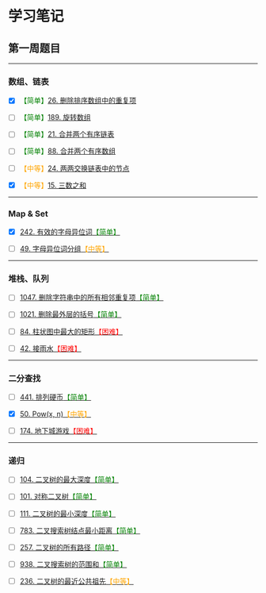 # 学习笔记

## 第一周题目
---
### 数组、链表
* [x] <font color="green">【简单】</font>[26. 删除排序数组中的重复项 ](https://leetcode-cn.com/problems/remove-duplicates-from-sorted-array/)

* [ ] <font color=green>【简单】</font>[189. 旋转数组](https://leetcode-cn.com/problems/rotate-array/)

* [ ] <font color=green>【简单】</font>[21. 合并两个有序链表](https://leetcode-cn.com/problems/merge-two-sorted-lists/)

* [ ] <font color=green>【简单】</font>[88. 合并两个有序数组](https://leetcode-cn.com/problems/merge-sorted-array/)

* [ ] <font color=orange>【中等】</font>[24. 两两交换链表中的节点](https://leetcode-cn.com/problems/swap-nodes-in-pairs/)

* [x] <font color=orange>【中等】</font>[15. 三数之和](https://leetcode-cn.com/problems/3sum/)

---

### Map & Set
* [x] [242. 有效的字母异位词<font color=green>【简单】</font>](https://leetcode-cn.com/problems/valid-anagram/)

* [ ] [49. 字母异位词分组<font color=orange>【中等】</font>](https://leetcode-cn.com/problems/group-anagrams/)

---

### 堆栈、队列

* [ ] [1047. 删除字符串中的所有相邻重复项<font color=green>【简单】</font>](https://leetcode-cn.com/problems/remove-all-adjacent-duplicates-in-string/)

* [ ] [1021. 删除最外层的括号<font color=green>【简单】</font>](https://leetcode-cn.com/problems/remove-outermost-parentheses/)

* [ ] [84. 柱状图中最大的矩形<font color=red>【困难】</font>](https://leetcode.com/problems/largest-rectangle-in-histogram/)

* [ ] [42. 接雨水<font color=red>【困难】</font>](https://leetcode.com/problems/trapping-rain-water/)

---

### 二分查找

* [ ] [441. 排列硬币<font color=green>【简单】</font>](https://leetcode-cn.com/problems/arranging-coins/)

* [x] [50. Pow(x, n)<font color=orange>【中等】</font>](https://leetcode-cn.com/problems/powx-n/)

* [ ] [174. 地下城游戏<font color=red>【困难】</font>](https://leetcode-cn.com/problems/dungeon-game/)


---

### 递归

* [ ] [104. 二叉树的最大深度<font color=green>【简单】</font>](https://leetcode-cn.com/problems/maximum-depth-of-binary-tree/)

* [ ] [101. 对称二叉树<font color=green>【简单】</font>](https://leetcode-cn.com/problems/symmetric-tree/)

* [ ] [111. 二叉树的最小深度<font color=green>【简单】</font>](https://leetcode-cn.com/problems/minimum-depth-of-binary-tree/)

* [ ] [783. 二叉搜索树结点最小距离<font color=green>【简单】</font>](https://leetcode-cn.com/problems/minimum-distance-between-bst-nodes/)

* [ ] [257. 二叉树的所有路径<font color=green>【简单】</font>](https://leetcode-cn.com/problems/binary-tree-paths/)

* [ ] [938. 二叉搜索树的范围和<font color=green>【简单】</font>](https://leetcode-cn.com/problems/range-sum-of-bst/)

* [ ] [236. 二叉树的最近公共祖先<font color=orange>【中等】</font>](https://leetcode-cn.com/problems/lowest-common-ancestor-of-a-binary-tree/)
